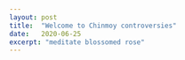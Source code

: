 ```yaml
---
layout: post
title:  "Welcome to Chinmoy controversies"
date:   2020-06-25
excerpt: "meditate blossomed rose"
---
```

